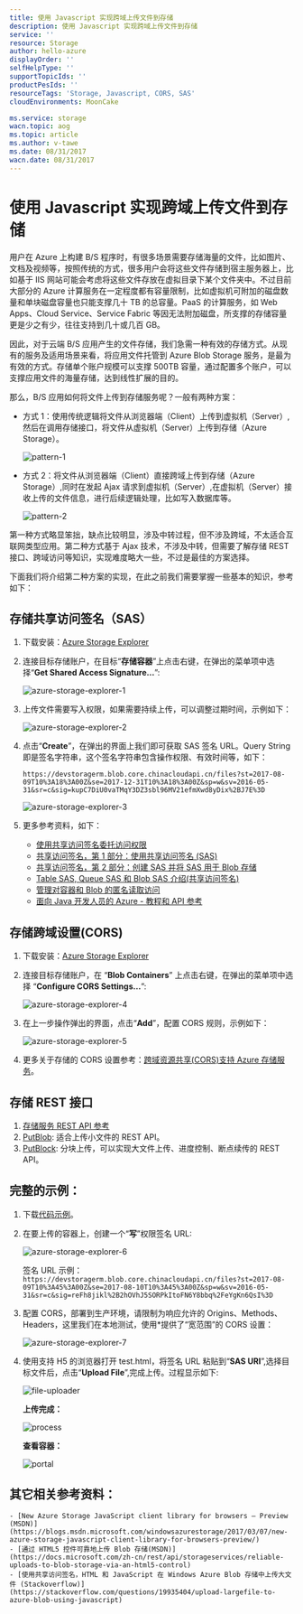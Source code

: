 ```yaml
---
title: 使用 Javascript 实现跨域上传文件到存储
description: 使用 Javascript 实现跨域上传文件到存储
service: ''
resource: Storage
author: hello-azure
displayOrder: ''
selfHelpType: ''
supportTopicIds: ''
productPesIds: ''
resourceTags: 'Storage, Javascript, CORS, SAS'
cloudEnvironments: MoonCake

ms.service: storage
wacn.topic: aog
ms.topic: article
ms.author: v-tawe
ms.date: 08/31/2017
wacn.date: 08/31/2017
---
```

# 使用 Javascript 实现跨域上传文件到存储

用户在 Azure 上构建 B/S 程序时，有很多场景需要存储海量的文件，比如图片、文档及视频等，按照传统的方式，很多用户会将这些文件存储到宿主服务器上，比如基于 IIS 网站可能会考虑将这些文件存放在虚拟目录下某个文件夹中。不过目前大部分的 Azure 计算服务在一定程度都有容量限制，比如虚拟机可附加的磁盘数量和单块磁盘容量也只能支撑几十 TB 的总容量。PaaS 的计算服务，如 Web Apps、Cloud Service、Service Fabric 等因无法附加磁盘，所支撑的存储容量更是少之有少，往往支持到几十或几百 GB。

因此，对于云端 B/S 应用产生的文件存储，我们急需一种有效的存储方式。从现有的服务及适用场景来看，将应用文件托管到 Azure Blob Storage 服务，是最为有效的方式。存储单个账户规模可以支撑 500TB 容量，通过配置多个账户，可以支撑应用文件的海量存储，达到线性扩展的目的。

那么，B/S 应用如何将文件上传到存储服务呢？一般有两种方案：

- 方式 1：使用传统逻辑将文件从浏览器端（Client）上传到虚拟机（Server）,然后在调用存储接口，将文件从虚拟机（Server）上传到存储（Azure Storage）。

    ![pattern-1](media/aog-storage-implement-cross-domain-upload-files-to-storage-with-javascript/pattern-1.png)

- 方式 2：将文件从浏览器端（Client）直接跨域上传到存储（Azure Storage）,同时在发起 Ajax 请求到虚拟机（Server）,在虚拟机（Server）接收上传的文件信息，进行后续逻辑处理，比如写入数据库等。

    ![pattern-2](media/aog-storage-implement-cross-domain-upload-files-to-storage-with-javascript/pattern-2.png)

第一种方式略显笨拙，缺点比较明显，涉及中转过程，但不涉及跨域，不太适合互联网类型应用。第二种方式基于 Ajax 技术，不涉及中转，但需要了解存储 REST 接口、跨域访问等知识，实现难度略大一些，不过是最佳的方案选择。

下面我们将介绍第二种方案的实现，在此之前我们需要掌握一些基本的知识，参考如下：

## 存储共享访问签名（SAS）

1. 下载安装：[Azure Storage Explorer](http://storageexplorer.com/)
2. 连接目标存储账户，在目标“**存储容器**”上点击右键，在弹出的菜单项中选择“**Get Shared Access Signature…**”:

    ![azure-storage-explorer-1](media/aog-storage-implement-cross-domain-upload-files-to-storage-with-javascript/azure-storage-explorer-1.png)

3. 上传文件需要写入权限，如果需要持续上传，可以调整过期时间，示例如下：

    ![azure-storage-explorer-2](media/aog-storage-implement-cross-domain-upload-files-to-storage-with-javascript/azure-storage-explorer-2.png)

4. 点击“**Create**”，在弹出的界面上我们即可获取 SAS 签名 URL。Query String 即是签名字符串，这个签名字符串包含操作权限、有效时间等，如下：

    ```
    https://devstoragerm.blob.core.chinacloudapi.cn/files?st=2017-08-09T10%3A18%3A00Z&se=2017-12-31T10%3A18%3A00Z&sp=w&sv=2016-05-31&sr=c&sig=kupC7DiU0vaTMqY3DZ3sbl96MV21efmXwd8yDix%2BJ7E%3D
    ```

    ![azure-storage-explorer-3](media/aog-storage-implement-cross-domain-upload-files-to-storage-with-javascript/azure-storage-explorer-3.png)

5. 更多参考资料，如下：

    - [使用共享访问签名委托访问权限](https://docs.microsoft.com/zh-cn/rest/api/storageservices/Delegating-Access-with-a-Shared-Access-Signature?redirectedfrom=MSDN)
    - [共享访问签名，第 1 部分：使用共享访问签名 (SAS)](https://docs.azure.cn/zh-cn/storage/storage-dotnet-shared-access-signature-part-1)
    - [共享访问签名，第 2 部分：创建 SAS 并将 SAS 用于 Blob 存储](https://docs.azure.cn/zh-cn/storage/storage-dotnet-shared-access-signature-part-2)
    - [Table SAS, Queue SAS 和 Blob SAS  介绍(共享访问签名)](https://blogs.msdn.microsoft.com/windowsazurestorage/2012/06/12/introducing-table-sas-shared-access-signature-queue-sas-and-update-to-blob-sas/)
    - [管理对容器和 Blob 的匿名读取访问](https://docs.azure.cn/zh-cn/storage/storage-manage-access-to-resources)
    - [面向 Java 开发人员的 Azure - 教程和 API 参考](https://docs.azure.cn/zh-cn/java/)

## 存储跨域设置(CORS)

1. 下载安装：[Azure Storage Explorer](http://storageexplorer.com/)
2. 连接目标存储账户，在 “**Blob Containers**” 上点击右键，在弹出的菜单项中选择 “**Configure CORS Settings…**”:

    ![azure-storage-explorer-4](media/aog-storage-implement-cross-domain-upload-files-to-storage-with-javascript/azure-storage-explorer-4.png)

3. 在上一步操作弹出的界面，点击“**Add**”，配置 CORS 规则，示例如下：

    ![azure-storage-explorer-5](media/aog-storage-implement-cross-domain-upload-files-to-storage-with-javascript/azure-storage-explorer-5.png)

4. 更多关于存储的 CORS 设置参考：[跨域资源共享(CORS)支持 Azure 存储服务](https://docs.microsoft.com/en-us/rest/api/storageservices/cross-origin-resource-sharing--cors--support-for-the-azure-storage-services)。


## 存储 REST 接口

1. [存储服务 REST API 参考](https://docs.microsoft.com/zh-cn/rest/api/storageservices/Azure-Storage-Services-REST-API-Reference?redirectedfrom=MSDN)
2. [PutBlob](https://docs.microsoft.com/en-us/rest/api/storageservices/Put-Blob?redirectedfrom=MSDN): 适合上传小文件的 REST API。
3. [PutBlock](https://docs.microsoft.com/en-us/rest/api/storageservices/operations-on-block-blobs): 分块上传，可以实现大文件上传、进度控制、断点续传的 REST API。

## 完整的示例：

1. 下载[代码示例](https://github.com/wacn/AOG-CodeSample/tree/master/Storage/json)。
2. 在要上传的容器上，创建一个“**写**”权限签名 URL:

    ![azure-storage-explorer-6](media/aog-storage-implement-cross-domain-upload-files-to-storage-with-javascript/azure-storage-explorer-6.png)

    签名 URL 示例：`https://devstoragerm.blob.core.chinacloudapi.cn/files?st=2017-08-09T10%3A45%3A00Z&se=2017-08-10T10%3A45%3A00Z&sp=w&sv=2016-05-31&sr=c&sig=reFh8jikl%2B2hOVhJ5SORPkItoFN6Y8bbq%2FeYgKn6QsI%3D`

3. 配置 CORS，部署到生产环境，请限制为响应允许的 Origins、Methods、Headers，这里我们在本地测试，使用*提供了“宽范围”的 CORS 设置：

    ![azure-storage-explorer-7](media/aog-storage-implement-cross-domain-upload-files-to-storage-with-javascript/azure-storage-explorer-7.png)

4. 使用支持 H5 的浏览器打开 test.html，将签名 URL 粘贴到“**SAS URI**”,选择目标文件后，点击“**Upload File**”,完成上传。过程显示如下:

    ![file-uploader](media/aog-storage-implement-cross-domain-upload-files-to-storage-with-javascript/file-uploader.png)

    **上传完成：**

    ![process](media/aog-storage-implement-cross-domain-upload-files-to-storage-with-javascript/process.png)

    **查看容器：**

    ![portal](media/aog-storage-implement-cross-domain-upload-files-to-storage-with-javascript/portal.png)

## 其它相关参考资料：

    - [New Azure Storage JavaScript client library for browsers – Preview (MSDN)](https://blogs.msdn.microsoft.com/windowsazurestorage/2017/03/07/new-azure-storage-javascript-client-library-for-browsers-preview/)
    - [通过 HTML5 控件可靠地上传 Blob 存储(MSDN)](https://docs.microsoft.com/zh-cn/rest/api/storageservices/reliable-uploads-to-blob-storage-via-an-html5-control)
    - [使用共享访问签名，HTML 和 JavaScript 在 Windows Azure Blob 存储中上传大文件 (Stackoverflow)](https://stackoverflow.com/questions/19935404/upload-largefile-to-azure-blob-using-javascript)